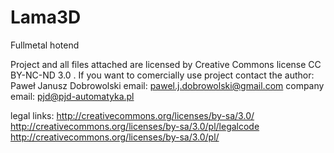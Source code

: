 Lama3D
======

Fullmetal hotend

Project and all files attached are licensed by Creative Commons license CC BY-NC-ND 3.0 . If you want to comercially use project contact the author:
Paweł Janusz Dobrowolski
email: pawel.j.dobrowolski@gmail.com
company email: pjd@pjd-automatyka.pl

legal links:
http://creativecommons.org/licenses/by-sa/3.0/
http://creativecommons.org/licenses/by-sa/3.0/pl/legalcode
http://creativecommons.org/licenses/by-sa/3.0/pl/
